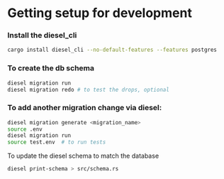 
# Getting setup for development


### Install the diesel_cli
```zsh
cargo install diesel_cli --no-default-features --features postgres
```

### To create the db schema
```zsh
diesel migration run
diesel migration redo # to test the drops, optional
```

### To add another migration change via diesel:
```zsh
diesel migration generate <migration_name>
source .env
diesel migration run
source test.env  # to run tests
```

To update the diesel schema to match the database
```zsh
diesel print-schema > src/schema.rs
```
